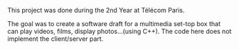 This project was done during the 2nd Year at Télécom Paris.

The goal was to create a software draft for a multimedia set-top box that can play videos, films, display photos...(using C++). The code here does not implement the client/server part. 